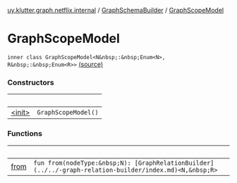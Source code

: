[uy.klutter.graph.netflix.internal](../../index.md) / [GraphSchemaBuilder](../index.md) / [GraphScopeModel](.)


# GraphScopeModel
`inner class GraphScopeModel<N&nbsp;:&nbsp;Enum<N>, R&nbsp;:&nbsp;Enum<R>>` [(source)](https://github.com/kohesive/klutter/blob/master/netflix-graph-jdk6/src/main/kotlin/uy/klutter/graph/netflix/internal/Schema.kt#L68)



### Constructors

|&nbsp;|&nbsp;|
|---|---|
| [&lt;init&gt;](-init-.md) | `GraphScopeModel()` |

### Functions

|&nbsp;|&nbsp;|
|---|---|
| [from](from.md) | `fun from(nodeType:&nbsp;N): [GraphRelationBuilder](../../-graph-relation-builder/index.md)<N,&nbsp;R>` |
